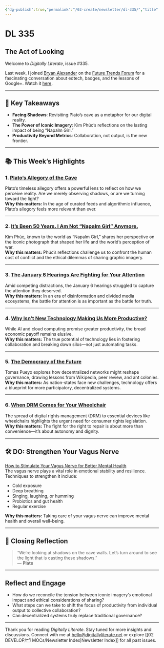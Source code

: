 ```yaml
---
{"dg-publish":true,"permalink":"/03-create/newsletter/dl-335/","title":"The Act of Looking","tags":["data","disinformation","education","futures","identity","misinformation","privacy","social-media"]}
---
```



# DL 335

## The Act of Looking

Welcome to _Digitally Literate_, issue #335.  

Last week, I joined [Bryan Alexander](http://futureofeducation.us/) on the [Future Trends Forum](https://bryanalexander.org/the-future-trends-forum/) for a fascinating conversation about edtech, badges, and the lessons of Google+. Watch it [here](https://www.youtube.com/watch?v=1bfpCXZeYQc).

---

## 🔖 Key Takeaways

- **Facing Shadows**: Revisiting Plato’s cave as a metaphor for our digital reality.  
- **The Power of Iconic Imagery**: Kim Phúc’s reflections on the lasting impact of being “Napalm Girl.”  
- **Productivity Beyond Metrics**: Collaboration, not output, is the new frontier.  

---

## 📚 This Week’s Highlights

### 1. **[Plato’s Allegory of the Cave](https://www.youtube.com/watch?v=xOULKUK07kU)**  
Plato’s timeless allegory offers a powerful lens to reflect on how we perceive reality. Are we merely observing shadows, or are we turning toward the light?  
**Why this matters:** In the age of curated feeds and algorithmic influence, Plato’s allegory feels more relevant than ever.

---

### 2. **[It’s Been 50 Years. I Am Not “Napalm Girl” Anymore.](https://www.nytimes.com/2022-06-06/opinion/kim-phuc-vietnam-napalm-girl-photograph.html)**  
Kim Phúc, known to the world as “Napalm Girl,” shares her perspective on the iconic photograph that shaped her life and the world’s perception of war.  
**Why this matters:** Phúc’s reflections challenge us to confront the human cost of conflict and the ethical dilemmas of sharing graphic imagery.

---

### 3. **[The January 6 Hearings Are Fighting for Your Attention](https://www.wired.com/story/jan-6-live-televised-hearing/)**  
Amid competing distractions, the January 6 hearings struggled to capture the attention they deserved.  
**Why this matters:** In an era of disinformation and divided media ecosystems, the battle for attention is as important as the battle for truth.

---

### 4. **[Why Isn’t New Technology Making Us More Productive?](https://www.nytimes.com/2022-05-24/business/technology-productivity-economy.html)**  
While AI and cloud computing promise greater productivity, the broad economic payoff remains elusive.  
**Why this matters:** The true potential of technology lies in fostering collaboration and breaking down silos—not just automating tasks.

---

### 5. **[The Democracy of the Future](https://unchartedterritories.tomaspueyo.com/p/future-of-democracy-decentralized?s=r)**  
Tomas Pueyo explores how decentralized networks might reshape governance, drawing lessons from Wikipedia, peer review, and ant colonies.  
**Why this matters:** As nation-states face new challenges, technology offers a blueprint for more participatory, decentralized systems.

---

### 6. **[When DRM Comes for Your Wheelchair](https://www.eff.org/deeplinks/2022/06/when-drm-comes-your-wheelchair)**  
The spread of digital rights management (DRM) to essential devices like wheelchairs highlights the urgent need for consumer rights legislation.  
**Why this matters:** The fight for the right to repair is about more than convenience—it’s about autonomy and dignity.

---

## 🛠️ DO: Strengthen Your Vagus Nerve

[How to Stimulate Your Vagus Nerve for Better Mental Health](https://health.clevelandclinic.org/vagus-nerve-stimulation/)  
The vagus nerve plays a vital role in emotional stability and resilience. Techniques to strengthen it include:  
- Cold exposure  
- Deep breathing  
- Singing, laughing, or humming  
- Probiotics and gut health  
- Regular exercise  

**Why this matters:** Taking care of your vagus nerve can improve mental health and overall well-being.

---

## 🌟 Closing Reflection

> “We’re looking at shadows on the cave walls. Let’s turn around to see the light that is casting these shadows.”  
> — **Plato**

---

## Reflect and Engage

- How do we reconcile the tension between iconic imagery’s emotional impact and ethical considerations of sharing?  
- What steps can we take to shift the focus of productivity from individual output to collective collaboration?  
- Can decentralized systems truly replace traditional governance?  

---

Thank you for reading _Digitally Literate_. Stay tuned for more insights and discussions. Connect with me at [hello@digitallyliterate.net](mailto:hello@digitallyliterate.net) or explore [[02 DEVELOP/🗂️ MOCs/Newsletter Index\|Newsletter Index]] for all past issues.
